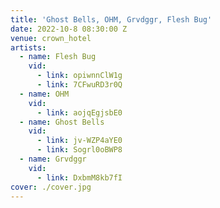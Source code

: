 ```yaml
---
title: 'Ghost Bells, OHM, Grvdggr, Flesh Bug'
date: 2022-10-8 08:30:00 Z
venue: crown_hotel
artists:
  - name: Flesh Bug
    vid:
      - link: opiwnnClW1g
      - link: 7CFwuRD3r0Q
  - name: OHM
    vid:
      - link: aojqEgjsbE0
  - name: Ghost Bells
    vid:
      - link: jv-WZP4aYE0
      - link: Sogrl0oBWP8
  - name: Grvdggr
    vid:
      - link: DxbmM8kb7fI
cover: ./cover.jpg
---
```

